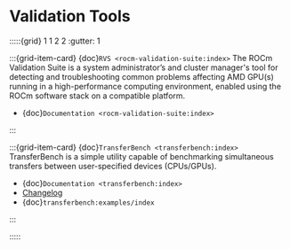 # Validation Tools

:::::{grid} 1 1 2 2
:gutter: 1

:::{grid-item-card} {doc}`RVS <rocm-validation-suite:index>`
The ROCm Validation Suite is a system administrator’s and cluster manager's tool for detecting and troubleshooting common problems affecting AMD GPU(s) running in a high-performance computing environment, enabled using the ROCm software stack on a compatible platform.

- {doc}`Documentation <rocm-validation-suite:index>`

:::

:::{grid-item-card} {doc}`TransferBench <transferbench:index>`
TransferBench is a simple utility capable of benchmarking simultaneous transfers between user-specified devices (CPUs/GPUs).

- {doc}`Documentation <transferbench:index>`
- [Changelog](https://github.com/ROCmSoftwarePlatform/TransferBench/blob/develop/CHANGELOG.md)
- {doc}`transferbench:examples/index`

:::

:::::
